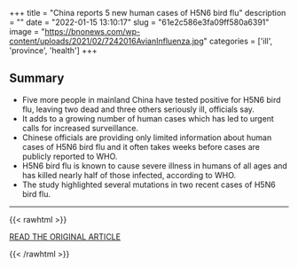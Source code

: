 +++
title = "China reports 5 new human cases of H5N6 bird flu"
description = ""
date = "2022-01-15 13:10:17"
slug = "61e2c586e3fa09ff580a6391"
image = "https://bnonews.com/wp-content/uploads/2021/02/7242016AvianInfluenza.jpg"
categories = ['ill', 'province', 'health']
+++



## Summary

- Five more people in mainland China have tested positive for H5N6 bird flu, leaving two dead and three others seriously ill, officials say.
- It adds to a growing number of human cases which has led to urgent calls for increased surveillance.
- Chinese officials are providing only limited information about human cases of H5N6 bird flu and it often takes weeks before cases are publicly reported to WHO.
- H5N6 bird flu is known to cause severe illness in humans of all ages and has killed nearly half of those infected, according to WHO.
- The study highlighted several mutations in two recent cases of H5N6 bird flu.

---

{{< rawhtml >}}
  <p class="article-category">
    <a target="_blank" href="https://bnonews.com/index.php/2022/01/china-reports-5-new-cases-of-h5n6-bird-flu/">READ THE ORIGINAL ARTICLE</a>
  </p>
{{< /rawhtml >}}
